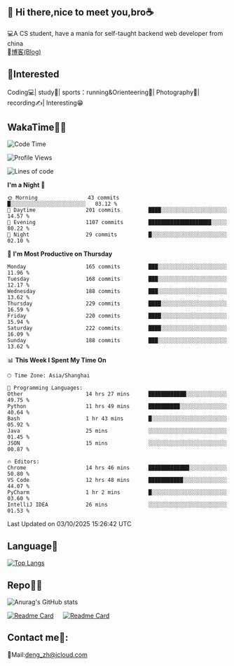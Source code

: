 👋 Hi there,nice to meet you,bro☕
---
💻A CS student, have a mania for self-taught backend web developer from china   
📌[博客(Blog)](https://github.com/HealUP/MyBlog)

 <!-- waka-box start -->
 <!-- waka-box end -->
 
🧲**Interested**
--
Coding💻| study📖| sports：running&Orienteering🏃‍| Photography📸| recording✍️| Interesting😁

WakaTime👨‍💻
---
<!--START_SECTION:waka-->
![Code Time](http://img.shields.io/badge/Code%20Time-3%2C675%20hrs%2047%20mins-blue)

![Profile Views](http://img.shields.io/badge/Profile%20Views-0-blue)

![Lines of code](https://img.shields.io/badge/From%20Hello%20World%20I%27ve%20Written-205.1%20thousand%20lines%20of%20code-blue)

**I'm a Night 🦉** 

```text
🌞 Morning                43 commits          █░░░░░░░░░░░░░░░░░░░░░░░░   03.12 % 
🌆 Daytime                201 commits         ████░░░░░░░░░░░░░░░░░░░░░   14.57 % 
🌃 Evening                1107 commits        ████████████████████░░░░░   80.22 % 
🌙 Night                  29 commits          █░░░░░░░░░░░░░░░░░░░░░░░░   02.10 % 
```
📅 **I'm Most Productive on Thursday** 

```text
Monday                   165 commits         ███░░░░░░░░░░░░░░░░░░░░░░   11.96 % 
Tuesday                  168 commits         ███░░░░░░░░░░░░░░░░░░░░░░   12.17 % 
Wednesday                188 commits         ███░░░░░░░░░░░░░░░░░░░░░░   13.62 % 
Thursday                 229 commits         ████░░░░░░░░░░░░░░░░░░░░░   16.59 % 
Friday                   220 commits         ████░░░░░░░░░░░░░░░░░░░░░   15.94 % 
Saturday                 222 commits         ████░░░░░░░░░░░░░░░░░░░░░   16.09 % 
Sunday                   188 commits         ███░░░░░░░░░░░░░░░░░░░░░░   13.62 % 
```


📊 **This Week I Spent My Time On** 

```text
🕑︎ Time Zone: Asia/Shanghai

💬 Programming Languages: 
Other                    14 hrs 27 mins      ████████████░░░░░░░░░░░░░   49.75 % 
Python                   11 hrs 49 mins      ██████████░░░░░░░░░░░░░░░   40.64 % 
Bash                     1 hr 43 mins        █░░░░░░░░░░░░░░░░░░░░░░░░   05.92 % 
Java                     25 mins             ░░░░░░░░░░░░░░░░░░░░░░░░░   01.45 % 
JSON                     15 mins             ░░░░░░░░░░░░░░░░░░░░░░░░░   00.87 % 

🔥 Editors: 
Chrome                   14 hrs 46 mins      █████████████░░░░░░░░░░░░   50.80 % 
VS Code                  12 hrs 48 mins      ███████████░░░░░░░░░░░░░░   44.07 % 
PyCharm                  1 hr 2 mins         █░░░░░░░░░░░░░░░░░░░░░░░░   03.60 % 
IntelliJ IDEA            26 mins             ░░░░░░░░░░░░░░░░░░░░░░░░░   01.53 % 
```


 Last Updated on 03/10/2025 15:26:42 UTC
<!--END_SECTION:waka-->

Language🚀
---
[![Top Langs](https://github-readme-stats.vercel.app/api/top-langs/?username=HealUP&layout=compact&hide_border=true)](https://github.com/HealUP)

Repo🧑‍💻
---
![Anurag's GitHub stats](https://github-readme-stats.vercel.app/api?username=HealUP&count_private=true&show_icons=true&theme=gruvbox&hide_border=true) 

[![Readme Card](https://github-readme-stats.vercel.app/api/pin/?username=HealUP&repo=InternetEy&theme=transparent)](https://github.com/HealUP/InternetEy) &emsp;
[![Readme Card](https://github-readme-stats.vercel.app/api/pin/?username=HealUP&repo=CampusExperience&theme=transparent)](https://github.com/HealUP/CampusExperience)


Contact me📱:
---
📮Mail:deng_zh@icloud.com  

